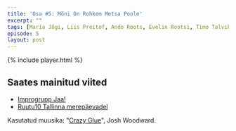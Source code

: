 ```yaml
---
title: 'Osa #5: Mõni On Rohkem Metsa Poole'
excerpt: ""
tags: [Maria Jõgi, Liis Preitof, Ando Roots, Evelin Rootsi, Timo Talvik]
episode: 5
layout: post
---
```


{% include player.html %}

## Saates mainitud viited

- [Improgrupp Jaa!](http://jaa.ee)
- [Ruutu10 Tallinna merepäevadel](http://improv.ee/events/ruutu10-tallinna-merepaevadel-puhapaeval)

Kasutatud muusika: "[Crazy Glue](http://www.joshwoodward.com/song/CrazyGlue)", Josh Woodward.